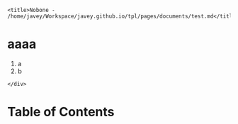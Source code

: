 <!DOCTYPE html>
<html>
<head>
	<link rel="stylesheet" type="text/css" href="assets/markdown/sh/shCoreDefault.css?noboneAssets">
	<link rel="stylesheet" type="text/css" href="assets/markdown/default.css?noboneAssets">

	<title>Nobone - /home/javey/Workspace/javey.github.io/tpl/pages/documents/test.md</title>
</head>
<body>

<div id="main">
	<div>
		<h1 id="aaaa">aaaa</h1>
<ol>
<li>a</li>
<li>b</li>
</ol>

	</div>
</div>

<div id="toc">
	<h1>Table of Contents</h1>
	<div class="content"></div>
</div>

<script type="text/javascript" src="assets/markdown/sh/shCore.js?noboneAssets"></script>
<script type="text/javascript" src="assets/markdown/sh/brushes.js?noboneAssets"></script>
<script type="text/javascript" src="assets/markdown/main.js?noboneAssets"></script>

</body>
</html>
